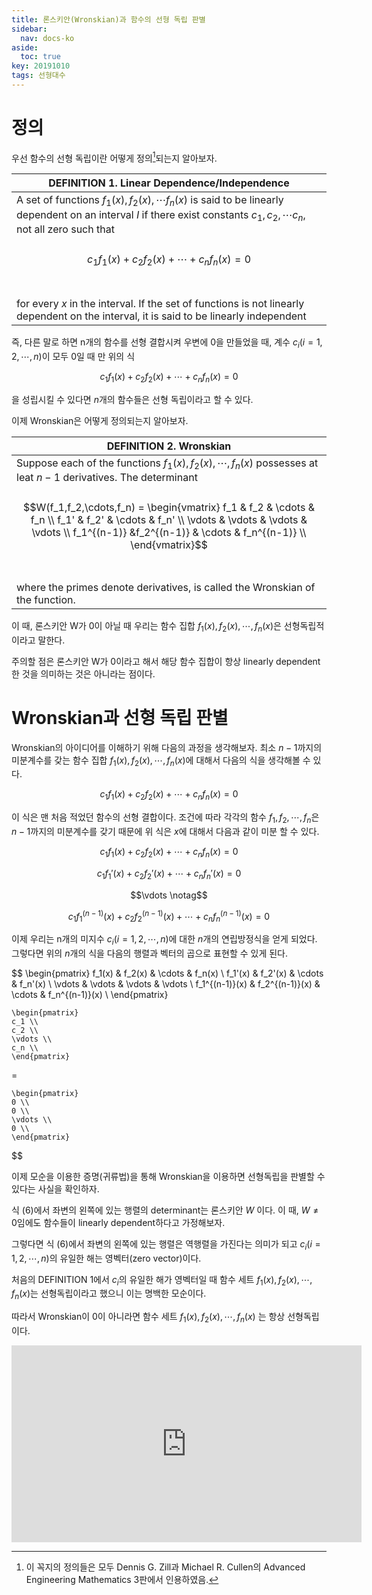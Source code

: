 ```yaml
---
title: 론스키안(Wronskian)과 함수의 선형 독립 판별
sidebar:
  nav: docs-ko
aside:
  toc: true
key: 20191010
tags: 선형대수
---
```


# 정의

우선 함수의 선형 독립이란 어떻게 정의[^1]되는지 알아보자.

[^1]: 이 꼭지의 정의들은 모두 Dennis G. Zill과 Michael R. Cullen의 Advanced Engineering Mathematics 3판에서 인용하였음.

| DEFINITION 1. Linear Dependence/Independence |
| --------- |
|A set of functions $f_1(x), f_2(x),\cdots f_n(x)$ is said to be linearly dependent on an interval $I$ if there exist constants $c_1, c_2, \cdots c_n$, not all zero such that <br><br><center>$$c_1f_1(x)+c_2f_2(x)+\cdots+c_nf_n(x) = 0$$</center><br><br>for every $x$ in the interval. If the set of functions is not linearly dependent on the interval, it is said to be linearly independent|

즉, 다른 말로 하면 n개의 함수를 선형 결합시켜 우변에 0을 만들었을 때, 계수 $c_i(i=1,2,\cdots,n)$이 모두 0일 때 만 위의 식

$$c_1f_1(x) + c_2f_2(x)+\cdots+c_nf_n(x) = 0$$

을 성립시킬 수 있다면 $n$개의 함수들은 선형 독립이라고 할 수 있다.

이제 Wronskian은 어떻게 정의되는지 알아보자.

| DEFINITION 2. Wronskian |
| --------- |
|Suppose each of the functions $f_1(x), f_2(x), \cdots, f_n(x)$ possesses at leat $n-1$ derivatives. The determinant <br><br><center>$$W(f_1,f_2,\cdots,f_n) = \begin{vmatrix}    f_1 & f_2 & \cdots & f_n \\    f_1' & f_2' & \cdots & f_n' \\    \vdots & \vdots & \vdots & \vdots \\    f_1^{(n-1)} &f_2^{(n-1)} & \cdots & f_n^{(n-1)} \\    \end{vmatrix}$$</center> <br><br> where the primes denote derivatives, is called the Wronskian of the function.|

이 때, 론스키안 W가 0이 아닐 때 우리는 함수 집합 $f_1(x), f_2(x), \cdots, f_n(x)$은 선형독립적이라고 말한다.

주의할 점은 론스키안 W가 0이라고 해서 해당 함수 집합이 항상 linearly dependent한 것을 의미하는 것은 아니라는 점이다.

# Wronskian과 선형 독립 판별

Wronskian의 아이디어를 이해하기 위해 다음의 과정을 생각해보자. 최소 $n-1$까지의 미분계수를 갖는 함수 집합 $f_1(x), f_2(x),\cdots, f_n(x)$에 대해서 다음의 식을 생각해볼 수 있다.

$$c_1f_1(x)+c_2f_2(x)+\cdots+c_nf_n(x) = 0$$

이 식은 맨 처음 적었던 함수의 선형 결합이다. 조건에 따라 각각의 함수 $f_1, f_2, \cdots, f_n$은 $n-1$까지의 미분계수를 갖기 때문에 위 식은 $x$에 대해서 다음과 같이 미분 할 수 있다.

$$c_1f_1(x) + c_2f_2(x)+\cdots+c_nf_n(x)=0$$

$$c_1f_1'(x) + c_2f_2'(x)+\cdots+c_nf_n'(x)=0$$

$$\vdots \notag$$

$$c_1f_1^{(n-1)}(x) + c_2f_2^{(n-1)}(x)+\cdots+c_nf_n^{(n-1)}(x)=0$$

이제 우리는 n개의 미지수 $c_i(i=1,2,\cdots,n)$에 대한 $n$개의 연립방정식을 얻게 되었다. 그렇다면 위의 $n$개의 식을 다음의 행렬과 벡터의 곱으로 표현할 수 있게 된다.

$$
    \begin{pmatrix}
    f_1(x) & f_2(x) & \cdots & f_n(x) \\
    f_1'(x) & f_2'(x) & \cdots & f_n'(x) \\
    \vdots & \vdots & \vdots & \vdots \\
    f_1^{(n-1)}(x) & f_2^{(n-1)}(x) & \cdots & f_n^{(n-1)}(x) \\
    \end{pmatrix}

    \begin{pmatrix}
    c_1 \\
    c_2 \\
    \vdots \\
    c_n \\
    \end{pmatrix}

  = 
    
    \begin{pmatrix}
    0 \\
    0 \\
    \vdots \\
    0 \\
    \end{pmatrix}
$$

이제 모순을 이용한 증명(귀류법)을 통해 Wronskian을 이용하면 선형독립을 판별할 수 있다는 사실을 확인하자.

식 (6)에서 좌변의 왼쪽에 있는 행렬의 determinant는 론스키안 $W$ 이다. 이 때, $W\neq 0$임에도 함수들이 linearly dependent하다고 가정해보자.

그렇다면 식 (6)에서 좌변의 왼쪽에 있는 행렬은 역행렬을 가진다는 의미가 되고 $c_i(i=1,2,\cdots,n)$의 유일한 해는 영벡터(zero vector)이다.

처음의 DEFINITION 1에서 $c_i$의 유일한 해가 영벡터일 때 함수 세트 $f_1(x), f_2(x), \cdots, f_n(x)$는 선형독립이라고 했으니 이는 명백한 모순이다. 

따라서 Wronskian이 0이 아니라면 함수 세트 $f_1(x), f_2(x), \cdots, f_n(x)$ 는 항상 선형독립이다.

<p align = "center">

<iframe width="560" height="315" src="https://www.youtube.com/embed/XeDY_j-6vsw" frameborder="0" allow="accelerometer; autoplay; encrypted-media; gyroscope; picture-in-picture" allowfullscreen></iframe>

</p>